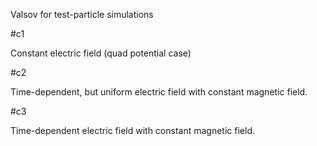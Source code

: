 Valsov for test-particle simulations

#c1

Constant electric field (quad potential case)

#c2

Time-dependent, but uniform electric field with constant magnetic
field.

#c3

Time-dependent electric field with constant magnetic field.